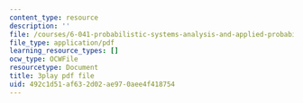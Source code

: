```yaml
---
content_type: resource
description: ''
file: /courses/6-041-probabilistic-systems-analysis-and-applied-probability-fall-2010/492c1d51af632d02ae970aee4f418754_-qCEoqpwjf4.pdf
file_type: application/pdf
learning_resource_types: []
ocw_type: OCWFile
resourcetype: Document
title: 3play pdf file
uid: 492c1d51-af63-2d02-ae97-0aee4f418754
---
```

